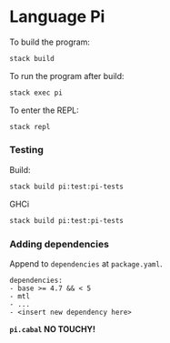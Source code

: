 # Language Pi

To build the program:

```bash
stack build
```

To run the program after build:

```bash
stack exec pi
```

To enter the REPL:

```bash
stack repl
```

### Testing

Build:

```bash
stack build pi:test:pi-tests
```

GHCi

```bash
stack build pi:test:pi-tests
```
### Adding dependencies

Append to `dependencies` at `package.yaml`.

```
dependencies:
- base >= 4.7 && < 5
- mtl
- ...
- <insert new dependency here>
```

**`pi.cabal` NO TOUCHY!**

